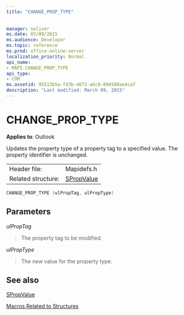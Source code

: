 ```yaml
---
title: "CHANGE_PROP_TYPE"
 
 
manager: soliver
ms.date: 03/09/2015
ms.audience: Developer
ms.topic: reference
ms.prod: office-online-server
localization_priority: Normal
api_name:
- MAPI.CHANGE_PROP_TYPE
api_type:
- COM
ms.assetid: 95513b5a-fd3b-46f2-a6c0-094500ae4ca7
description: "Last modified: March 09, 2015"
---
```


# CHANGE_PROP_TYPE

  
  
**Applies to**: Outlook 
  
Updates the property type of a property tag to a specified value. The property identifier is unchanged. 
  
|||
|:-----|:-----|
|Header file:  <br/> |Mapidefs.h  <br/> |
|Related structure:  <br/> |[SPropValue](spropvalue.md) <br/> |
   
```cpp
CHANGE_PROP_TYPE (ulPropTag, ulPropType)
```

## Parameters

 _ulPropTag_
  
> The property tag to be modified.
    
 _ulPropType_
  
> The new value for the property type.
    
## See also



[SPropValue](spropvalue.md)


[Macros Related to Structures](macros-related-to-structures.md)


